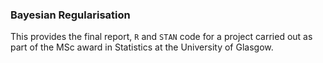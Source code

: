 ### Bayesian Regularisation

This provides the final report, `R` and `STAN` code for a project carried out as part of the MSc award in Statistics at the University of Glasgow.
